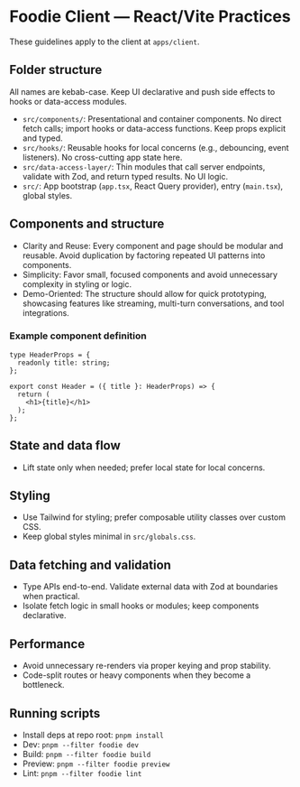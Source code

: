 # Foodie Client — React/Vite Practices

These guidelines apply to the client at `apps/client`.

## Folder structure

All names are kebab-case. Keep UI declarative and push side effects to hooks or data-access modules.

- `src/components/`: Presentational and container components. No direct fetch calls; import hooks or data-access functions. Keep props explicit and typed.
- `src/hooks/`: Reusable hooks for local concerns (e.g., debouncing, event listeners). No cross-cutting app state here.
- `src/data-access-layer/`: Thin modules that call server endpoints, validate with Zod, and return typed results. No UI logic.
- `src/`: App bootstrap (`app.tsx`, React Query provider), entry (`main.tsx`), global styles.

## Components and structure

- Clarity and Reuse: Every component and page should be modular and reusable. Avoid duplication by factoring repeated UI patterns into components.
- Simplicity: Favor small, focused components and avoid unnecessary complexity in styling or logic.
- Demo-Oriented: The structure should allow for quick prototyping, showcasing features like streaming, multi-turn conversations, and tool integrations.

### Example component definition

```
type HeaderProps = {
  readonly title: string;
};

export const Header = ({ title }: HeaderProps) => {
  return (
    <h1>{title}</h1>
  );
};
```

## State and data flow

- Lift state only when needed; prefer local state for local concerns.

## Styling

- Use Tailwind for styling; prefer composable utility classes over custom CSS.
- Keep global styles minimal in `src/globals.css`.

## Data fetching and validation

- Type APIs end-to-end. Validate external data with Zod at boundaries when practical.
- Isolate fetch logic in small hooks or modules; keep components declarative.

## Performance

- Avoid unnecessary re-renders via proper keying and prop stability.
- Code-split routes or heavy components when they become a bottleneck.

## Running scripts

- Install deps at repo root: `pnpm install`
- Dev: `pnpm --filter foodie dev`
- Build: `pnpm --filter foodie build`
- Preview: `pnpm --filter foodie preview`
- Lint: `pnpm --filter foodie lint`
